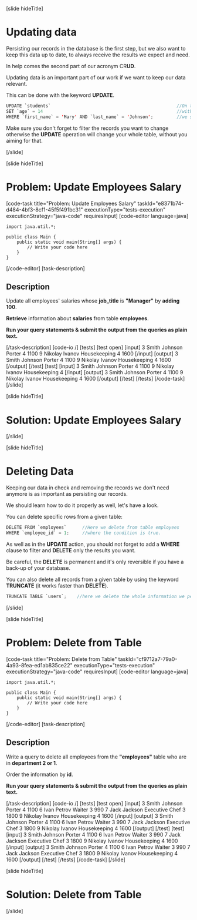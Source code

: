 [slide hideTitle]

# Updating data

Persisting our records in the database is the first step, but we also want to keep this data up to date, to always receive the results we expect and need.

In help comes the second part of our acronym CR**UD**.

Updating data is an important part of our work if we want to keep our data relevant.

This can be done with the keyword **UPDATE**. 

```java
UPDATE `students`                                                //On the first line we declare the operation 'UPDATE' and the chosen table
SET `age` = 14                                                   //with the keyword SET we choose the column/columns we want to change
WHERE `first_name` = 'Mary' AND `last_name` = 'Johnson';         //we should not forget to add 'WHERE' clause, otherwise we may change our whole table.
```

Make sure you don't forget to filter the records you want to change otherwise the **UPDATE** operation will change your whole table, without you aiming for that.

[/slide]

[slide hideTitle]
# Problem: Update Employees Salary
[code-task title="Problem: Update Employees Salary" taskId="e8371b74-d484-4bf3-8cf1-45f5f491bc31" executionType="tests-execution" executionStrategy="java-code" requiresInput]
[code-editor language=java]
```
import java.util.*;

public class Main {
    public static void main(String[] args) {
        // Write your code here
    }
}
```
[/code-editor]
[task-description]
## Description
Update all employees' salaries whose **job_title** is **"Manager"** by **adding 100**. 

**Retrieve** information about **salaries** from table **employees**.

**Run your query statements & submit the output from the queries as plain text.**


[/task-description]
[code-io /]
[tests]
[test open]
[input]
3
Smith
Johnson
Porter
4
1100
9
Nikolay
Ivanov
Housekeeping
4
1600
[/input]
[output]
3
Smith
Johnson
Porter
4
1100
9
Nikolay
Ivanov
Housekeeping
4
1600
[/output]
[/test]
[test]
[input]
3
Smith
Johnson
Porter
4
1100
9
Nikolay
Ivanov
Housekeeping
4
[/input]
[output]
3
Smith
Johnson
Porter
4
1100
9
Nikolay
Ivanov
Housekeeping
4
1600
[/output]
[/test]
[/tests]
[/code-task]
[/slide]

[slide hideTitle]

# Solution: Update Employees Salary

[/slide]

[slide hideTitle]

# Deleting Data

Keeping our data in check and removing the records we don't need anymore is as important as persisting our records. 

We should learn how to do it properly as well, let's have a look.

You can delete specific rows from a given table:

```java
DELETE FROM `employees`      //Here we delete from table employees
WHERE `employee_id` = 1;     //where the condition is true.
```

As well as in the **UPDATE** action, you should not forget to add a **WHERE** clause to filter and **DELETE** only the results you want. 

Be careful, the **DELETE** is permanent and it's only reversible if you have a back-up of your database.

You can also delete all records from a given table by using the keyword **TRUNCATE** (it works faster than **DELETE**).

```java
TRUNCATE TABLE `users`;    //here we delete the whole information we persisted in the users' table.
```

[/slide]

[slide hideTitle]
# Problem: Delete from Table
[code-task title="Problem: Delete from Table" taskId="cf9712a7-79a0-4a93-8fea-ed1ab835ce22" executionType="tests-execution" executionStrategy="java-code" requiresInput]
[code-editor language=java]
```
import java.util.*;

public class Main {
    public static void main(String[] args) {
        // Write your code here
    }
}
```
[/code-editor]
[task-description]
## Description

Write a query to delete all employees from the **"employees"** table who are in **department 2 or 1**.

 Order the information by **id**.

**Run your query statements & submit the output from the queries as plain text.**


[/task-description]
[code-io /]
[tests]
[test open]
[input]
3
Smith
Johnson
Porter
4
1100
6
Ivan
Petrov
Waiter
3
990
7
Jack
Jackson
Executive Chef
3
1800
9
Nikolay
Ivanov
Housekeeping
4
1600
[/input]
[output]
3
Smith
Johnson
Porter
4
1100
6
Ivan
Petrov
Waiter
3
990
7
Jack
Jackson
Executive Chef
3
1800
9
Nikolay
Ivanov
Housekeeping
4
1600
[/output]
[/test]
[test]
[input]
3
Smith
Johnson
Porter
4
1100
6
Ivan
Petrov
Waiter
3
990
7
Jack
Jackson
Executive Chef
3
1800
9
Nikolay
Ivanov
Housekeeping
4
1600
[/input]
[output]
3
Smith
Johnson
Porter
4
1100
6
Ivan
Petrov
Waiter
3
990
7
Jack
Jackson
Executive Chef
3
1800
9
Nikolay
Ivanov
Housekeeping
4
1600
[/output]
[/test]
[/tests]
[/code-task]
[/slide]

[slide hideTitle]

# Solution: Delete from Table

[/slide]